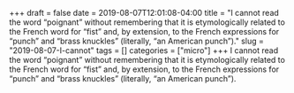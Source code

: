 +++draft = falsedate = 2019-08-07T12:01:08-04:00title = "I cannot read the word “poignant” without remembering that it is etymologically related to the French word for “fist” and, by extension, to the French expressions for “punch” and “brass knuckles” (literally, “an American punch”)."slug = "2019-08-07-I-cannot"tags = []categories = ["micro"]+++I cannot read the word “poignant” without remembering that it is etymologically related to the French word for “fist” and, by extension, to the French expressions for “punch” and “brass knuckles” (literally, “an American punch”).